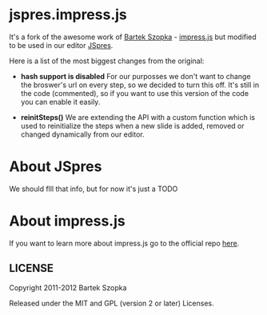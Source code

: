 jspres.impress.js
============

It's a fork of the awesome work of [Bartek Szopka](https://github.com/bartaz) - [impress.js](http://bartaz.github.io/impress.js/#/bored) but modified to be used in our editor [JSpres](http://jspres.com).

Here is a list of the most biggest changes from the original:
  - **hash support is disabled**
For our purposses we don't want to change the broswer's url on every step, so we decided to turn this off. It's still in the code (commented), so if you want to use this version of the code you can enable it easily.

  - **reinitSteps()**
We are extending the API with a custom function which is used to reinitialize the steps when a new slide is added, removed or changed dynamically from our editor.

  

# About JSpres

We should flll that info, but for now it's just a TODO

# About impress.js

If you want to learn more about impress.js go to the official repo [here](https://github.com/bartaz/impress.js).


LICENSE
---------

Copyright 2011-2012 Bartek Szopka

Released under the MIT and GPL (version 2 or later) Licenses.


